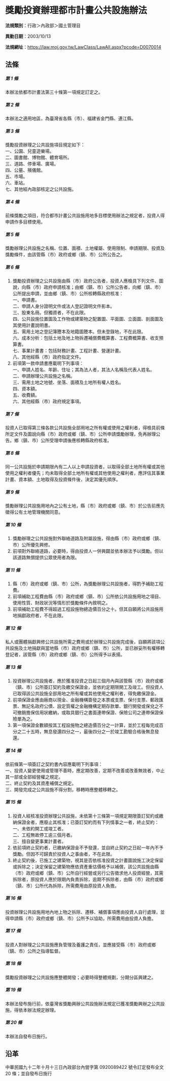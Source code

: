 # 獎勵投資辦理都市計畫公共設施辦法




**法規類別**：行政＞內政部＞國土管理目

**異動日期**：2003/10/13  

**法規網址**：https://law.moj.gov.tw/LawClass/LawAll.aspx?pcode=D0070014



## 法條
##### 第 1 條
本辦法依都市計畫法第三十條第一項規定訂定之。

##### 第 2 條
本辦法之適用地區，為臺灣省各縣（市）、福建省金門縣、連江縣。

##### 第 3 條
獎勵投資辦理之公共設施項目規定如下：  
一、公園、兒童遊樂場。  
二、圖書館、博物館、體育場所。  
三、道路、停車場、廣場。  
四、公墓、殯儀館。  
五、市場。  
六、車站。  
七、其他經內政部核定之公共設施。

##### 第 4 條
前條獎勵之項目，符合都市計畫公共設施用地多目標使用辦法之規定者，投資人得申請作多目標使用。

##### 第 5 條
獎勵辦理公共設施之名稱、位置、面積、土地權屬、使用限制、申請期限、投資及獎勵條件，由該管縣（市）政府或鄉（鎮、市）公所公告之。

##### 第 6 條
1. 獎勵投資辦理之公共設施由縣（市）政府公告者，投資人應檢具下列文件、圖說，向縣（市）政府申請核准；由鄉（鎮、市）公所公告者，向鄉（鎮、市）公所提出申請，並由鄉（鎮、市）公所核轉縣政府核准：  
一、申請書。  
二、申請人身分證明文件或法人登記證明文件影本。  
三、股東名冊。但獨資者，不在此限。  
四、公共設施位置圖及工作物或建築物之配置圖、平面圖、立面圖、剖面圖及其使用計畫說明書。  
五、需用土地之登記簿謄本及地籍圖謄本。但未登錄地，不在此限。  
六、成本分析：包括土地及地上物拆遷補償費概算書、工程費概算書、收支預算書。  
七、事業計畫書：包括財務計畫、工程計畫、營運計畫。  
八、其他經縣（市）政府指定文件。
1. 前項第一款申請書應載明下列事項：  
一、申請人姓名、年齡、住址；其為法人者，其法人名稱及代表人姓名。  
二、申請辦理公共設施之名稱。  
三、需用土地之地號、坐落、面積及土地所有權人姓名。  
四、資本額。  
五、收費額。  
六、其他經縣（市）政府規定事項。

##### 第 7 條
投資人已取得第三條各款公共設施全部用地之所有權或使用之權利者，得檢具前條所定文件及圖說向縣（市）政府或鄉（鎮、市）公所申請獎勵辦理，免再辦理公告。鄉（鎮、市）公所受理申請後應核轉縣政府核准。

##### 第 8 條
同一公共設施於申請期限內有二人以上申請投資者，以取得全部土地所有權或其他使用之權利者優先；均未取得全部土地所有權或其他使用之權利者，應評估其事業計畫、資本額、土地取得及投資條件後，決定其優先順序。

##### 第 9 條
獎勵辦理公共設施用地內之公有土地，縣（市）政府或鄉（鎮、市）於公告前應先徵得公有土地管理機關同意。

##### 第 10 條
1. 獎勵辦理之公共設施對外聯絡道路及附屬設施，得由縣（市）政府或鄉（鎮、市）公所優先興修。
1. 前項對外聯絡道路，必要時，得由投資人一併興闢並依本辦法予以獎勵。但以該道路無償提供公眾使用者為限。

##### 第 11 條
1. 縣（市）政府或鄉（鎮、市）公所，為獎勵辦理公共設施者，得酌予補助工程費。
1. 前項補助工程費由縣（市）政府或鄉（鎮、市）公所依公共設施用地之項目、使用性質、財政狀況等情形於獎勵條件內敘明之。
1. 前項補助工程費不得超過工程設施物總造價百分之十。但其自願將公共設施用地捐獻政府者，不在此限。

##### 第 12 條
私人或團體捐獻興修公共設施所需之費用或於辦理公共設施完成後，自願將該項公共設施及土地捐獻與當地縣（市）政府或鄉（鎮、市）公所，並已辦妥所有權移轉登記者，該管縣（市）政府或鄉（鎮、市）公所得予以表揚。

##### 第 13 條
1. 投資辦理公共設施者，應於獲准投資之日起三個月內與該管縣（市）政府或鄉（鎮、市）公所簽訂契約及繳交保證金，並依約定期限開工及竣工。但投資人已取得該公共設施全部用地之所有權或其他使用之權利者，得免繳保證金。
1. 前項保證金應由廠商以現金、金融機構簽發之本票或支票、保付支票、郵政匯票、無記名政府公債、設定質權之金融機構定期存款單、銀行開發或保兌之不可撤銷擔保信用狀繳納，或取具銀行之書面連帶保證、保險公司之連帶保證保險單為之。
1. 第一項保證金數額按其工程設施物之總造價百分之一計算，並於工程每完成百分之二十五時，無息發還四分之一，最後四分之一於竣工勘驗合格後無息發還。

##### 第 14 條
依前條第一項簽訂之契約書內容應載明下列事項：  
一、投資人變更使用或管理不善時，應定期改善，定期不改善或改善無效者，中止其一部或全部經營權之規定。  
二、終止契約及其資產補償之規定。  
三、開發完成之公共設施不得分割，移轉時應整體移轉之。

##### 第 15 條
1. 投資人經核准投資辦理公共設施，未依第十三條第一項規定期限簽訂契約或繳納保證金者，應廢止其核准；已簽訂契約而有下列情事之一者，終止契約：  
一、未依約開工或竣工者。  
二、工程無故停工逾三個月者。  
三、擅自變更事業計畫者。
1. 依前項終止契約者，已繳納保證金不予發還，並自終止契約之日起一年內不予獎勵。但因不可歸責於投資人之事由者，不在此限。
1. 終止契約後，已施工之建築物，視其是否依核准投資之計畫圖說施工決定保留或拆除之；決定保留之建築物應依資產重估價格予以補償，該公共設施由縣（市）政府或鄉（鎮、市）公所自行經營或另行公告徵求他人投資經營，其需拆除者，原投資人應於限期內負責拆除，逾期不拆除者，由縣（市）政府或鄉（鎮、市）公所代為拆除，所需費用由原投資人負擔。

##### 第 16 條
投資辦理公共設施用地內地上物之拆除、遷移、補償事項應由投資人自行處理，並得申請縣（市）政府或鄉（鎮、市）公所予以協助，所需費用由投資人負擔。

##### 第 17 條
投資人對辦理之公共設施應負管理及養護之責任，並應接受縣（市）政府或鄉（鎮、市）公所之指導監督。

##### 第 18 條
獎勵投資辦理之公共設施應整體開發；必要時得整體規劃，分期分區興建之。

##### 第 19 條
本辦法發布施行前，依臺灣省獎勵興辦公共設施辦法規定已獲准獎勵興辦之公共設施，得依本辦法規定辦理。

##### 第 20 條
本辦法自發布日施行。

## 沿革
中華民國九十二年十月十三日內政部台內營字第 0920089422 號令訂定發布全文 20 條；並自發布日施行
